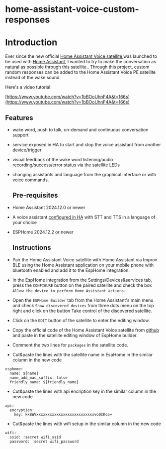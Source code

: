 # home-assistant-voice-custom-responses
# Introduction

Ever since the new official [Home Assistant Voice satellite ](https://www.home-assistant.io/voice-pe/) was launched to be used with [Home Assistant](https://www.home-assistant.io/), I wanted to try to make the conversation as natural as possible through this satellite..
Through this project, custom random responses can be added to the Home Assistant Voice PE satellite instead of the wake sound.

 Here's a video tutorial:

[https://www.youtube.com/watch?v=1bBOoUhnF4A&t=166s](https://www.youtube.com/watch?v=1bBOoUhnF4A&t=166s)

## Features

- wake word, push to talk, on-demand and continuous conversation support
- service exposed in HA to start and stop the voice assistant from another device/trigger
- visual feedback of the wake word listening/audio recording/success/error status via the satellite LEDs
- changing assistants and language from the graphical interface or with voice commands.

  ## Pre-requisites

- Home Assistant 2024.12.0 or newer
- A voice assistant [configured in HA](https://my.home-assistant.io/redirect/voice_assistants/) with STT and TTS in a language of your choice
- ESPHome  2024.12.2 or newer

  ## Instructions
- Pair the Home Assistant Voice satellite with Home Assistant via Improv BLE using the Home Assistant application on your mobile phone with bluetooth enabled and add it to the EspHome integration.
- In the EspHome integration from the Settings/Devices&services tab, press the `CONFIGURE` button on the paired satellite and check the box `Allow the device to perform Home Assistant actions`.
- Open the `ESPHome Builder` tab from the Home Assistant's main menu and check `Show discovered devices` from three dots menu on the top right and click on the button Take control of the discovered satellite.
- Click on the `EDIT` button of the satellite to enter the editing window.
- Copy the official code of the Home Assistant Voice satellite from [github](https://github.com/esphome/home-assistant-voice-pe/blob/dev/home-assistant-voice.yaml) and paste in the satellite editing window of EspHome builder.
- Comment the two lines for `packages` in the satellite code.
- Cut&paste the lines with the satellite name in EspHome in the similar column in the new code
```
esphome:
  name: ${name}
  name_add_mac_suffix: false
  friendly_name: ${friendly_name} 
```

- Cut&paste the lines with api encription key in the similar column in the new code
```
api:
  encryption:
    key: kk8WVxxxxxxxxxxxxxxxxxxxxxxxxxxvo0IKco=
```
- Cut&paste the lines with wifi setup in the similar column in the new code

```
wifi:
  ssid: !secret wifi_ssid
  password: !secret wifi_password 
```

